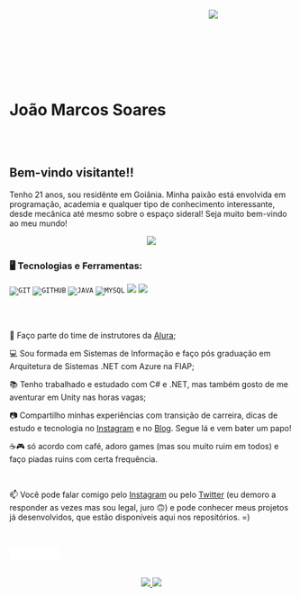 
<img align="right" width="150px" style="margin-top:-20px" src="https://giphy.com/explore/vulcan-salute">
</br>
</br>
</br>
</br>
</br>
</br>

 
 <h1 align="left">João Marcos Soares</h1>





</br>
</br>

## Bem-vindo visitante!!
Tenho 21 anos, sou residênte em Goiânia. Minha paixão está envolvida em programação, academia e qualquer tipo de conhecimento interessante, desde mecânica até mesmo sobre o espaço sideral!
Seja muito bem-vindo ao meu mundo!

<p align="center">
  <img src="https://i.giphy.com/media/v1.Y2lkPTc5MGI3NjExanJzZmN6M21reDJtMHhjZWVvOWIxaWtkNDg0d2Z2aDFvMG16eHZxOSZlcD12MV9pbnRlcm5hbF9naWZfYnlfaWQmY3Q9Zw/3o7TKUcreLvhQNwCFG/giphy.gif" width="350">
</p>

### 🖥️ Tecnologias e Ferramentas: 
<code><img width="40px" src="https://cdn.jsdelivr.net/gh/devicons/devicon/icons/git/git-original.svg" title = "GIT"/></code>
<code><img width="40px" src="https://cdn.jsdelivr.net/gh/devicons/devicon/icons/github/github-original.svg" title = "GITHUB"/></code>
<code><img width="40px" src="https://cdn.jsdelivr.net/gh/devicons/devicon/icons/java/java-original.svg" title = "JAVA"/></code>
<code><img width="40px" src="https://cdn.jsdelivr.net/gh/devicons/devicon/icons/mysql/mysql-original.svg" title = "MYSQL"/></code>
<code><img width="40px" src="https://cdn.jsdelivr.net/gh/devicons/devicon@latest/icons/cplusplus/cplusplus-original.svg" tittle = "CPLUSPLUS" /></code>
<code><img width="40px" src="https://cdn.jsdelivr.net/gh/devicons/devicon@latest/icons/linux/linux-original.svg" tittle = "LINUX"/> </code> 

</br>
</br>
<div display="inline-block">
 <p align="left">🤿 Faço parte do time de instrutores da <a href="https://www.alura.com.br/">Alura</a>;</p>
 <p align="left">💻 Sou formada em Sistemas de Informação e faço pós graduação em Arquitetura de Sistemas .NET com Azure na FIAP;</p>
 <p align="left">📚 Tenho trabalhado e estudado com C# e .NET, mas também gosto de me aventurar em Unity nas horas vagas;</p>
 <p align="left">📷 Compartilho minhas experiências com transição de carreira, dicas de estudo e tecnologia no <a href="https://www.instagram.com/jeniblo_dev">Instagram</a> e no <a href="https://dev.to/jeniblo_dev">Blog</a>. Segue lá e vem bater um papo!</p>
 <p align="left">☕🎮 só acordo com café, adoro games (mas sou muito ruim em todos) e faço piadas ruins com certa frequência.</p>
</div>



</br>

📫 Você pode falar comigo pelo [Instagram](https://www.instagram.com/jeniblo_dev) ou pelo [Twitter](https://twitter.com/jeniblo_dev) (eu demoro a responder as vezes mas sou legal, juro 🙃) e pode conhecer meus projetos já desenvolvidos, que estão disponíveis aqui nos repositórios. =)

</br>

<a href="https://www.instagram.com/jeniblo_dev" target="_blank"><img align="left" alt="Instagram" width="22px" src="https://github.com/Aakarsh-B/trying-repos/blob/master/insta.svg" />
<a href="https://twitter.com/jeniblo_dev" target="_blank"><img align="left" alt="Twitter" width="22px" src="https://github.com/Aakarsh-B/trying-repos/blob/master/twitter.svg" />
<a href="https://www.linkedin.com/in/jeniffer-bittencourt" target="_blank"><img align="left" alt="LinkedIn" width="22px" src="https://github.com/Aakarsh-B/trying-repos/blob/master/linkedin.svg" />
<a href="https://dev.to/jeniblo_dev" target="_blank"><img alt="Blog" width="22px" src="https://github.com/Aakarsh-B/trying-repos/blob/master/dev-badge.svg" /></a>

##
<p align="center">
<a href="https://github.com/jeniblodev">
  <img height="180em" src="https://github-readme-stats-eight-theta.vercel.app/api?username=jeniblodev&show_icons=true&theme=algolia&include_all_commits=true&count_private=true"/>
  <img height="180em" src="https://github-readme-stats-eight-theta.vercel.app/api/top-langs/?username=jeniblodev&layout=compact&langs_count=8&theme=algolia"/>
</a>
</p>
